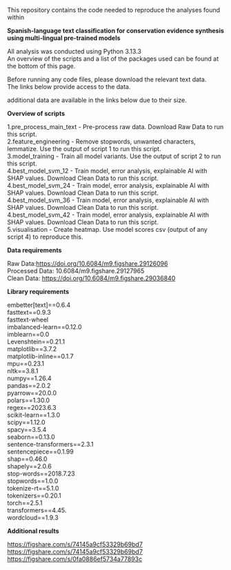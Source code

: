 This repository contains the code needed to reproduce the analyses found within

**Spanish-language text classification for conservation evidence synthesis using multi-lingual pre-trained models**

All analysis was conducted using Python 3.13.3<br />
An overview of the scripts and a list of the packages used can be found at the bottom of this page.<br />

Before running any code files, please download the relevant text data.<br />
The links below provide access to the data.<br />

additional data are available in the links below due to their size.<br />

**Overview of scripts**

1.pre_process_main_text - Pre-process raw data. Download Raw Data to run this script.<br />
2.feature_engineering - Remove stopwords, unwanted characters, lemmatize. Use the output of script 1 to run this script.<br />
3.model_training - Train all model variants. Use the output of script 2 to run this script.<br />
4.best_model_svm_12 -  Train model, error analysis, explainable AI with SHAP values. Download Clean Data to run this script.<br />
4.best_model_svm_24 -  Train model, error analysis, explainable AI with SHAP values. Download Clean Data to run this script.<br />
4.best_model_svm_36 -  Train model, error analysis, explainable AI with SHAP values. Download Clean Data to run this script.<br />
4.best_model_svm_42 -  Train model, error analysis, explainable AI with SHAP values. Download Clean Data to run this script.<br />
5.visualisation - Create heatmap. Use model scores csv (output of any script 4) to reproduce this.<br />

**Data requirements**

Raw Data:https://doi.org/10.6084/m9.figshare.29126096<br />
Processed Data: 10.6084/m9.figshare.29127965<br />
Clean Data: https://doi.org/10.6084/m9.figshare.29036840<br />

**Library requirements**

embetter[text]==0.6.4<br />
fasttext==0.9.3<br />
fasttext-wheel<br />
imbalanced-learn==0.12.0<br />
imblearn==0.0<br />
Levenshtein==0.21.1<br />
matplotlib==3.7.2<br />
matplotlib-inline==0.1.7<br />
mpu==0.23.1<br />
nltk==3.8.1<br />
numpy==1.26.4<br />
pandas==2.0.2<br />
pyarrow==20.0.0<br />
polars==1.30.0<br />
regex==2023.6.3<br />
scikit-learn==1.3.0<br />
scipy==1.12.0<br />
spacy==3.5.4<br />
seaborn==0.13.0<br />
sentence-transformers==2.3.1<br />
sentencepiece==0.1.99<br />
shap==0.46.0<br />
shapely==2.0.6<br />
stop-words==2018.7.23<br />
stopwords==1.0.0<br />
tokenize-rt==5.1.0<br />
tokenizers==0.20.1<br />
torch==2.5.1<br />
transformers==4.45.<br />
wordcloud==1.9.3<br />

**Additional results**

https://figshare.com/s/74145a9cf53329b69bd7<br />
https://figshare.com/s/74145a9cf53329b69bd7<br />
https://figshare.com/s/0fa0886ef5734a77893c<br />
